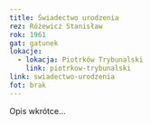 ```yaml
---
title: Świadectwo urodzenia
rez: Różewicz Stanisław
rok: 1961
gat: gatunek
lokacje:
  - lokacja: Piotrków Trybunalski
    link: piotrkow-trybunalski
link: swiadectwo-urodzenia
fot: brak
---
```

Opis wkrótce…
